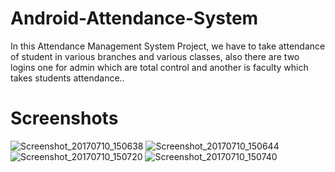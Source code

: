 # Android-Attendance-System
In this Attendance Management System Project, we have to take attendance of student in various branches and various classes, also there are two logins one for admin which are total control and another is faculty which takes students attendance..

# Screenshots
![Screenshot_20170710_150638](https://user-images.githubusercontent.com/60872591/116776996-71b71f00-aa89-11eb-96d7-7d9edece867e.jpg)
![Screenshot_20170710_150644](https://user-images.githubusercontent.com/60872591/116776998-7380e280-aa89-11eb-9c52-c253ce56ae23.jpg)
![Screenshot_20170710_150720](https://user-images.githubusercontent.com/60872591/116777000-7380e280-aa89-11eb-959e-3ec7cc38fa22.jpg)
![Screenshot_20170710_150740](https://user-images.githubusercontent.com/60872591/116777001-74197900-aa89-11eb-9bbc-75b44a8a89ef.jpg)
